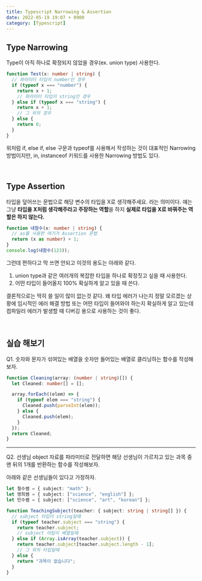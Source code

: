 ```yaml
---
title: Typescript Narrowing & Assertion
date: 2022-05-19 19:07 + 0900
category: [Typescript]
---
```


## Type Narrowing

Type이 아직 하나로 확정되지 않았을 경우(ex. union type) 사용한다.

```ts
function Test(x: number | string) {
  // 파라미터 타입이 number인 경우
  if (typeof x === "number") {
    return x + 1;
    // 파라미터 타입이 string인 경우
  } else if (typeof x === "string") {
    return x + 1;
    // 그 외의 경우
  } else {
    return 0;
  }
}
```

위처럼 if, else if, else 구문과 typeof를 사용해서 작성하는 것이 대표적인 Narrowing 방법이지만, in, instanceof 키워드를 사용한 Narrowing 방법도 있다.

<br>

## Type Assertion

타입을 덮어쓰는 문법으로 해당 변수의 타입을 X로 생각해주세요. 라는 의미이다. 얘는 그냥 **타입을 X처럼 생각해주라고 주장하는 역할**을 하지 **실제로 타입을 X로 바꿔주는 역할은 하지 않는다.**

```ts
function 내함수(x: number | string) {
  // as를 사용한 여기가 Assertion 문법
  return (x as number) + 1;
}
console.log(내함수(123));
```

그런데 편하다고 막 쓰면 안되고 이것의 용도는 아래와 같다.

1. union type과 같은 여러개의 복잡한 타입을 하나로 확정짓고 싶을 때 사용한다.
2. 어떤 타입이 들어올지 100% 확실하게 알고 있을 때 쓴다.

결론적으로는 딱히 쓸 일이 많이 없는것 같다. 왜 타입 에러가 나는지 정말 모르겠는 상황에 임시적인 에러 해결 방법 또는 어떤 타입이 들어와야 하는지 확실하게 알고 있는데 컴파일러 에러가 발생할 때 디버깅 용으로 사용하는 것이 좋다.

<br>

## 실습 해보기

Q1. 숫자와 문자가 섞여있는 배열을 숫자만 들어있는 배열로 클리닝하는 함수를 작성해보자.

```ts
function Cleaning(array: (number | string)[]) {
  let Cleaned: number[] = [];

  array.forEach((elem) => {
    if (typeof elem === "string") {
      Cleaned.push(parseInt(elem));
    } else {
      Cleaned.push(elem);
    }
  });
  return Cleaned;
}
```

<hr>

Q2. 선생님 object 자료를 파라미터로 전달하면 해당 선생님이 가르치고 있는 과목 중 맨 뒤의 1개를 반환하는 함수를 작성해보자.

아래와 같은 선생님들이 있다고 가정하자.

```ts
let 철수쌤 = { subject: "math" };
let 영희쌤 = { subject: ["science", "english"] };
let 민수쌤 = { subject: ["science", "art", "korean"] };
```

```ts
function TeachingSubject(teacher: { subject: string | string[] }) {
  // subject 타입이 string일때
  if (typeof teacher.subject === "string") {
    return teacher.subject;
    // subject 아팁이 배열일때
  } else if (Array.isArray(teacher.subject)) {
    return teacher.subject[teacher.subject.length - 1];
    // 그 외의 타입일때
  } else {
    return "과목이 없습니다";
  }
}
```
